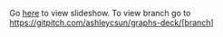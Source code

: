 Go [here](https://gitpitch.com/ashleycsun/graphs-deck) to view slideshow. To view branch go to https://gitpitch.com/ashleycsun/graphs-deck/[branch]
